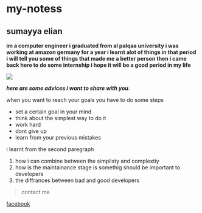 # my-notess
## sumayya elian 

**im a computer engineer i graduated from al palqaa university i was working at amazon germany for a year i learnt alot of things in that period i will tell you some of things that made me a better person then i came back here to do some internship i hope it will be a good period in my life**

![](https://www.purdueglobal.edu/blog/it/kaplwomencomputerscience1.jpg)

 __*here are some advices i want to share with you*__.

when you want to reach your goals you have to do some steps

* set a certain goal in your mind
* think about the simplest way to do it
* work hard
* dont give up
* learn from your previous mistakes 

i learnt from the second paregraph 
1. how i can combine between the simplisty and complextiy
2.  how is the maintainance stage is somethig should be important to developers
3. the diffrances between bad and good developers



>contact me 

[facebook](https://web.facebook.com/profile.php?id=100070263295060)
